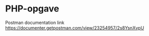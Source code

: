 # PHP-opgave

Postman documentation link
https://documenter.getpostman.com/view/23254957/2s8YsnXvpU
